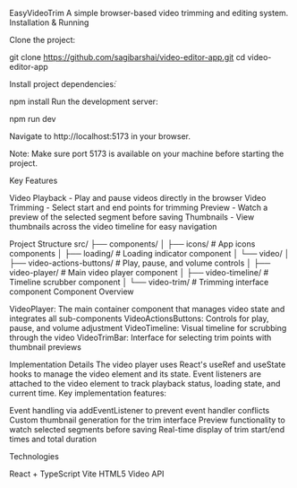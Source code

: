 EasyVideoTrim
A simple browser-based video trimming and editing system.
Installation & Running

Clone the project:

git clone https://github.com/sagibarshai/video-editor-app.git
cd video-editor-app

Install project dependencies:ֿ

npm install
Run the development server:

npm run dev

Navigate to http://localhost:5173 in your browser.


Note: Make sure port 5173 is available on your machine before starting the project.

Key Features

Video Playback - Play and pause videos directly in the browser
Video Trimming - Select start and end points for trimming
Preview - Watch a preview of the selected segment before saving
Thumbnails - View thumbnails across the video timeline for easy navigation

Project Structure
src/
├── components/
│   ├── icons/           # App icons components
│   ├── loading/         # Loading indicator component
│   └── video/
│       ├── video-actions-buttons/    # Play, pause, and volume controls
│       ├── video-player/             # Main video player component
│       ├── video-timeline/           # Timeline scrubber component
│       └── video-trim/               # Trimming interface component
Component Overview

VideoPlayer: The main container component that manages video state and integrates all sub-components
VideoActionsButtons: Controls for play, pause, and volume adjustment
VideoTimeline: Visual timeline for scrubbing through the video
VideoTrimBar: Interface for selecting trim points with thumbnail previews

Implementation Details
The video player uses React's useRef and useState hooks to manage the video element and its state. Event listeners are attached to the video element to track playback status, loading state, and current time.
Key implementation features:

Event handling via addEventListener to prevent event handler conflicts
Custom thumbnail generation for the trim interface
Preview functionality to watch selected segments before saving
Real-time display of trim start/end times and total duration

Technologies

React + TypeScript
Vite
HTML5 Video API
